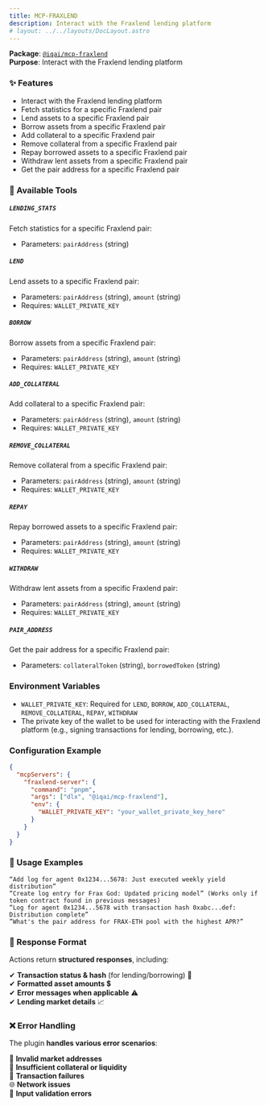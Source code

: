 ```yaml
---
title: MCP-FRAXLEND
description: Interact with the Fraxlend lending platform
# layout: ../../layouts/DocLayout.astro
---
```


**Package**: [`@iqai/mcp-fraxlend`](https://www.npmjs.com/package/@iqai/mcp-fraxlend)  
**Purpose**: Interact with the Fraxlend lending platform

### ✨ Features

- Interact with the Fraxlend lending platform
- Fetch statistics for a specific Fraxlend pair
- Lend assets to a specific Fraxlend pair
- Borrow assets from a specific Fraxlend pair
- Add collateral to a specific Fraxlend pair
- Remove collateral from a specific Fraxlend pair
- Repay borrowed assets to a specific Fraxlend pair
- Withdraw lent assets from a specific Fraxlend pair
- Get the pair address for a specific Fraxlend pair

### 🔧 Available Tools

##### `LENDING_STATS`

Fetch statistics for a specific Fraxlend pair:

- Parameters: `pairAddress` (string)

##### `LEND`

Lend assets to a specific Fraxlend pair:

- Parameters: `pairAddress` (string), `amount` (string)
- Requires: `WALLET_PRIVATE_KEY`

##### `BORROW`

Borrow assets from a specific Fraxlend pair:

- Parameters: `pairAddress` (string), `amount` (string)
- Requires: `WALLET_PRIVATE_KEY`

##### `ADD_COLLATERAL`

Add collateral to a specific Fraxlend pair:

- Parameters: `pairAddress` (string), `amount` (string)
- Requires: `WALLET_PRIVATE_KEY`

##### `REMOVE_COLLATERAL`

Remove collateral from a specific Fraxlend pair:

- Parameters: `pairAddress` (string), `amount` (string)
- Requires: `WALLET_PRIVATE_KEY`

##### `REPAY`

Repay borrowed assets to a specific Fraxlend pair:

- Parameters: `pairAddress` (string), `amount` (string)
- Requires: `WALLET_PRIVATE_KEY`

##### `WITHDRAW`

Withdraw lent assets from a specific Fraxlend pair:

- Parameters: `pairAddress` (string), `amount` (string)
- Requires: `WALLET_PRIVATE_KEY`

##### `PAIR_ADDRESS`

Get the pair address for a specific Fraxlend pair:

- Parameters: `collateralToken` (string), `borrowedToken` (string)

### Environment Variables

- `WALLET_PRIVATE_KEY`: Required for `LEND`, `BORROW`, `ADD_COLLATERAL`, `REMOVE_COLLATERAL`, `REPAY`, `WITHDRAW`
- The private key of the wallet to be used for interacting with the Fraxlend platform (e.g., signing transactions for lending, borrowing, etc.).

### Configuration Example

```json
{
  "mcpServers": {
    "fraxlend-server": {
      "command": "pnpm",
      "args": ["dlx", "@iqai/mcp-fraxlend"],
      "env": {
        "WALLET_PRIVATE_KEY": "your_wallet_private_key_here"
      }
    }
  }
}
```

### 💬 Usage Examples

```
“Add log for agent 0x1234...5678: Just executed weekly yield distribution”
“Create log entry for Frax God: Updated pricing model” (Works only if token contract found in previous messages)
“Log for agent 0x1234...5678 with transaction hash 0xabc...def: Distribution complete”
”What's the pair address for FRAX-ETH pool with the highest APR?”
```

### 📜 Response Format

Actions return **structured responses**, including:

✔ **Transaction status & hash** (for lending/borrowing) 🔗  
✔ **Formatted asset amounts** 💲  
✔ **Error messages when applicable** ⚠  
✔ **Lending market details** 📈

### ❌ Error Handling

The plugin **handles various error scenarios**:

🚨 **Invalid market addresses**  
💸 **Insufficient collateral or liquidity**  
🔄 **Transaction failures**  
🌐 **Network issues**  
🛑 **Input validation errors**
